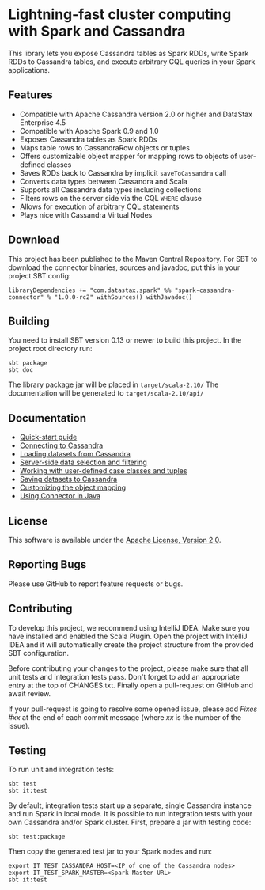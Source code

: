 # Lightning-fast cluster computing with Spark and Cassandra

This library lets you expose Cassandra tables as Spark RDDs, write Spark RDDs to Cassandra tables, and 
execute arbitrary CQL queries in your Spark applications.

## Features

 - Compatible with Apache Cassandra version 2.0 or higher and DataStax Enterprise 4.5
 - Compatible with Apache Spark 0.9 and 1.0
 - Exposes Cassandra tables as Spark RDDs 
 - Maps table rows to CassandraRow objects or tuples
 - Offers customizable object mapper for mapping rows to objects of user-defined classes
 - Saves RDDs back to Cassandra by implicit `saveToCassandra` call
 - Converts data types between Cassandra and Scala
 - Supports all Cassandra data types including collections
 - Filters rows on the server side via the CQL `WHERE` clause 
 - Allows for execution of arbitrary CQL statements
 - Plays nice with Cassandra Virtual Nodes

## Download
This project has been published to the Maven Central Repository.
For SBT to download the connector binaries, sources and javadoc, put this in your project 
SBT config:
                                                                                                                           
    libraryDependencies += "com.datastax.spark" %% "spark-cassandra-connector" % "1.0.0-rc2" withSources() withJavadoc()

## Building
You need to install SBT version 0.13 or newer to build this project.
In the project root directory run:

    sbt package
    sbt doc
    
The library package jar will be placed in `target/scala-2.10/`
The documentation will be generated to `target/scala-2.10/api/`    
     
## Documentation

  - [Quick-start guide](doc/0_quick_start.md)
  - [Connecting to Cassandra](doc/1_connecting.md)
  - [Loading datasets from Cassandra](doc/2_loading.md)
  - [Server-side data selection and filtering](doc/3_selection.md)   
  - [Working with user-defined case classes and tuples](doc/4_mapper.md)
  - [Saving datasets to Cassandra](doc/5_saving.md)
  - [Customizing the object mapping](doc/6_advanced_mapper.md)
  - [Using Connector in Java](doc/7_java_api.md)
    
## License
This software is available under the [Apache License, Version 2.0](LICENSE).    

## Reporting Bugs
Please use GitHub to report feature requests or bugs.  

## Contributing
To develop this project, we recommend using IntelliJ IDEA. 
Make sure you have installed and enabled the Scala Plugin.
Open the project with IntelliJ IDEA and it will automatically create the project structure
from the provided SBT configuration.

Before contributing your changes to the project, please make sure that all unit tests and integration tests pass.
Don't forget to add an appropriate entry at the top of CHANGES.txt.
Finally open a pull-request on GitHub and await review. 

If your pull-request is going to resolve some opened issue, please add *Fixes \#xx* at the 
end of each commit message (where *xx* is the number of the issue).

## Testing
To run unit and integration tests:

    sbt test
    sbt it:test

By default, integration tests start up a separate, single Cassandra instance and run Spark in local mode.
It is possible to run integration tests with your own Cassandra and/or Spark cluster.
First, prepare a jar with testing code:
    
    sbt test:package
    
Then copy the generated test jar to your Spark nodes and run:    

    export IT_TEST_CASSANDRA_HOST=<IP of one of the Cassandra nodes>
    export IT_TEST_SPARK_MASTER=<Spark Master URL>
    sbt it:test    
